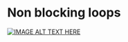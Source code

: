 # Non blocking loops
[![IMAGE ALT TEXT HERE](https://img.youtube.com/vi/wYA2cIRYLoA/0.jpg)](https://www.youtube.com/watch?v=wYA2cIRYLoA)
